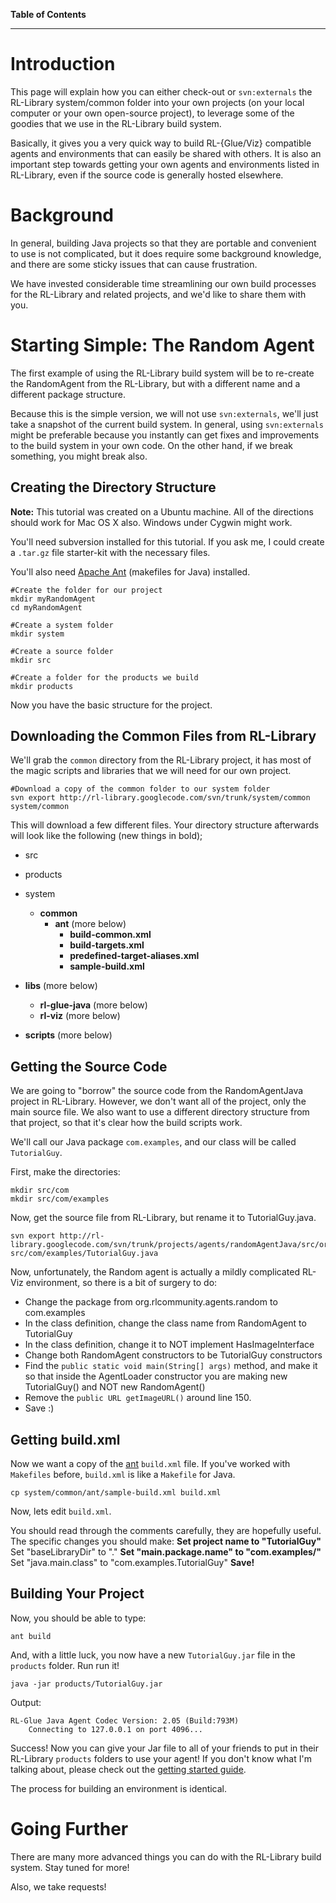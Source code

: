 **Table of Contents**


---


# Introduction #
This page will explain how you can either check-out or `svn:externals` the RL-Library system/common folder into your own projects (on your local computer or your own open-source project), to leverage some of the goodies that we use in the RL-Library build system.

Basically, it gives you a very quick way to build RL-{Glue/Viz} compatible agents and environments that can easily be shared with others.  It is also an important step towards getting your own agents and environments listed in RL-Library, even if the source code is generally hosted elsewhere.

# Background #
In general, building Java projects so that they are portable and convenient to use is not complicated, but it does require some background knowledge, and there are some sticky issues that can cause frustration.

We have invested considerable time streamlining our own build processes for the RL-Library and related projects, and we'd like to share them with you.


# Starting Simple: The Random Agent #

The first example of using the RL-Library build system will be to re-create the RandomAgent from the RL-Library, but with a different name and a different package structure.

Because this is the simple version, we will not use `svn:externals`, we'll just take a snapshot of the current build system. In general, using `svn:externals` might be preferable because you instantly can get fixes and improvements to the build system in your own code.  On the other hand, if we break something, you might break also.



## Creating the Directory Structure ##
**Note:** This tutorial was created on a Ubuntu machine.  All of the directions should work for Mac OS X also. Windows under Cygwin might work.

You'll need subversion installed for this tutorial.  If you ask me, I could create a `.tar.gz` file starter-kit with the necessary files.

You'll also need [Apache Ant](http://ant.apache.org) (makefiles for Java) installed.

```
#Create the folder for our project
mkdir myRandomAgent
cd myRandomAgent

#Create a system folder
mkdir system

#Create a source folder
mkdir src

#Create a folder for the products we build
mkdir products
```

Now you have the basic structure for the project.

## Downloading the Common Files from RL-Library ##
We'll grab the `common` directory from the RL-Library project, it has most of the magic scripts and libraries that we will need for our own project.

```
#Download a copy of the common folder to our system folder
svn export http://rl-library.googlecode.com/svn/trunk/system/common system/common
```

This will download a few different files. Your directory structure afterwards will look like the following (new things in bold);

  * src
  * products
  * system
    * **common**
      * **ant** (more below)
        * **build-common.xml**
        * **build-targets.xml**
        * **predefined-target-aliases.xml**
        * **sample-build.xml**


  * **libs** (more below)
    * **rl-glue-java** (more below)
    * **rl-viz** (more below)
  * **scripts** (more below)


## Getting the Source Code ##
We are going to "borrow" the source code from the RandomAgentJava project in RL-Library.  However, we don't want all of the project, only the main source file.  We also want to use a different directory structure from that project, so that it's clear how the build scripts work.

We'll call our Java package `com.examples`, and our class will be called `TutorialGuy`.

First, make the directories:
```
mkdir src/com
mkdir src/com/examples
```

Now, get the source file from RL-Library, but rename it to TutorialGuy.java.

```
svn export http://rl-library.googlecode.com/svn/trunk/projects/agents/randomAgentJava/src/org/rlcommunity/agents/random/RandomAgent.java src/com/examples/TutorialGuy.java
```

Now, unfortunately, the Random agent is actually a mildly complicated RL-Viz environment, so there is a bit of surgery to do:
  * Change the package from org.rlcommunity.agents.random to com.examples
  * In the class definition, change the class name from RandomAgent to TutorialGuy
  * In the class definition, change it to NOT implement HasImageInterface
  * Change both RandomAgent constructors to be TutorialGuy constructors
  * Find the `public static void main(String[] args)` method, and make it so that inside the AgentLoader constructor you are making new TutorialGuy() and NOT new RandomAgent()
  * Remove the `public URL getImageURL()` around line 150.
  * Save :)


## Getting build.xml ##
Now we want a copy of the [ant](http://ant.apache.org/) `build.xml` file.  If you've worked with `Makefiles` before, `build.xml` is like a `Makefile` for Java.

```
cp system/common/ant/sample-build.xml build.xml
```

Now, lets edit `build.xml`.

You should read through the comments carefully, they are hopefully useful.  The specific changes you should make:
**Set project name to "TutorialGuy"** Set "baseLibraryDir" to "."
**Set "main.package.name" to "com.examples/"** Set "java.main.class" to "com.examples.TutorialGuy"
**Save!**

## Building Your Project ##
Now, you should be able to type:
```
ant build
```

And, with a little luck, you now have a new `TutorialGuy.jar` file in the `products` folder.  Run run it!

```
java -jar products/TutorialGuy.jar
```

Output:
```
RL-Glue Java Agent Codec Version: 2.05 (Build:793M)
	Connecting to 127.0.0.1 on port 4096...
```

Success!  Now you can give your Jar file to all of your friends to put in their RL-Library `products` folders to use your agent!  If you don't know what I'm talking about, please check out the [getting started guide](GettingStarted.md).

The process for building an environment is identical.

# Going Further #
There are many more advanced things you can do with the RL-Library build system. Stay tuned for more!

Also, we take requests!